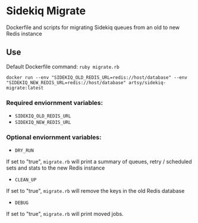 # Sidekiq Migrate

Dockerfile and scripts for migrating Sidekiq queues from an old to new Redis instance

## Use

Default Dockerfile command: `ruby migrate.rb`

```
docker run --env "SIDEKIQ_OLD_REDIS_URL=redis://host/database" --env "SIDEKIQ_NEW_REDIS_URL=redis://host/database" artsy/sidekiq-migrate:latest
```

### Required enviornment variables:

- `SIDEKIQ_OLD_REDIS_URL`
- `SIDEKIQ_NEW_REDIS_URL`

### Optional enviornment variables:

- `DRY_RUN`

If set to "true", `migrate.rb` will print a summary of queues, retry / scheduled sets and stats to the new Redis instance

- `CLEAN_UP`

If set to "true", `migrate.rb` will remove the keys in the old Redis database

- `DEBUG`

If set to "true", `migrate.rb` will print moved jobs.
